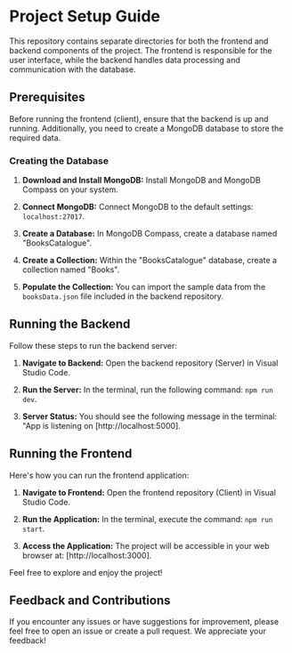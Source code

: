 # Project Setup Guide

This repository contains separate directories for both the frontend and backend components of the project. The frontend is responsible for the user interface, while the backend handles data processing and communication with the database.

## Prerequisites

Before running the frontend (client), ensure that the backend is up and running. Additionally, you need to create a MongoDB database to store the required data.

### Creating the Database

1. **Download and Install MongoDB:** Install MongoDB and MongoDB Compass on your system.

2. **Connect MongoDB:** Connect MongoDB to the default settings: `localhost:27017`.

3. **Create a Database:** In MongoDB Compass, create a database named "BooksCatalogue".

4. **Create a Collection:** Within the "BooksCatalogue" database, create a collection named "Books".

5. **Populate the Collection:** You can import the sample data from the `booksData.json` file included in the backend repository.

## Running the Backend

Follow these steps to run the backend server:

1. **Navigate to Backend:** Open the backend repository (Server) in Visual Studio Code.

2. **Run the Server:** In the terminal, run the following command: `npm run dev`.

3. **Server Status:** You should see the following message in the terminal: "App is listening on [http://localhost:5000].

## Running the Frontend

Here's how you can run the frontend application:

1. **Navigate to Frontend:** Open the frontend repository (Client) in Visual Studio Code.

2. **Run the Application:** In the terminal, execute the command: `npm run start`.

3. **Access the Application:** The project will be accessible in your web browser at: [http://localhost:3000].

Feel free to explore and enjoy the project!

## Feedback and Contributions

If you encounter any issues or have suggestions for improvement, please feel free to open an issue or create a pull request. We appreciate your feedback!

